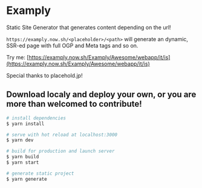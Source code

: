 # Examply

Static Site Generator that generates content depending on the url!

`https://examply.now.sh/<placeholder>/<path>` will generate an dynamic, SSR-ed page with full OGP and Meta tags and so on.

Try me: [https://examply.now.sh/Examply/Awesome/webapp/it/is](https://examply.now.sh/Examply/Awesome/webapp/it/is)

Special thanks to placehold.jp!

## Download localy and deploy your own, or you are more than welcomed to contribute!

``` bash
# install dependencies
$ yarn install

# serve with hot reload at localhost:3000
$ yarn dev

# build for production and launch server
$ yarn build
$ yarn start

# generate static project
$ yarn generate
```
